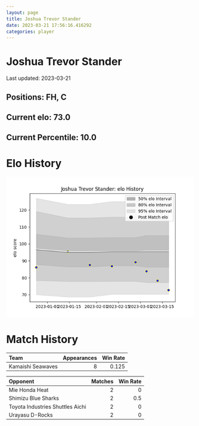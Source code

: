 ```yaml
---  
layout: page  
title: Joshua Trevor Stander  
date: 2023-03-21 17:56:16.416292  
categories: player  
---
```

# Joshua Trevor Stander


Last updated: 2023-03-21
## Positions: FH, C

## Current elo: 73.0

## Current Percentile: 10.0

# Elo History


![elo history](history_JoshuaTrevorStander.png)
# Match History


| Team              |   Appearances |   Win Rate |
|:------------------|--------------:|-----------:|
| Kamaishi Seawaves |             8 |      0.125 |

| Opponent                         |   Matches |   Win Rate |
|:---------------------------------|----------:|-----------:|
| Mie Honda Heat                   |         2 |        0   |
| Shimizu Blue Sharks              |         2 |        0.5 |
| Toyota Industries Shuttles Aichi |         2 |        0   |
| Urayasu D-Rocks                  |         2 |        0   |